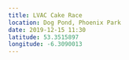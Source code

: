 ```yaml
---
title: LVAC Cake Race
location: Dog Pond, Phoenix Park
date: 2019-12-15 11:30
latitude: 53.3515897
longitude: -6.3090013
---
```

